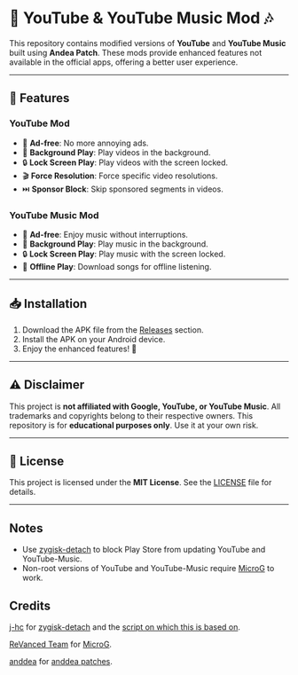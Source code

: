 # 🎥 YouTube & YouTube Music Mod 🎶

This repository contains modified versions of **YouTube** and **YouTube Music** built using **Andea Patch**. These mods provide enhanced features not available in the official apps, offering a better user experience.

---

## 🚀 **Features**

### **YouTube Mod**
- 🚫 **Ad-free**: No more annoying ads.
- 📱 **Background Play**: Play videos in the background.
- 🔒 **Lock Screen Play**: Play videos with the screen locked.
- 🎬 **Force Resolution**: Force specific video resolutions.
- ⏭️ **Sponsor Block**: Skip sponsored segments in videos.

### **YouTube Music Mod**
- 🚫 **Ad-free**: Enjoy music without interruptions.
- 📱 **Background Play**: Play music in the background.
- 🔒 **Lock Screen Play**: Play music with the screen locked.
- 💾 **Offline Play**: Download songs for offline listening.

---

## 📥 **Installation**
1. Download the APK file from the [Releases](https://github.com/username/repo-name/releases) section.
2. Install the APK on your Android device.
3. Enjoy the enhanced features! 🎉

---

## ⚠️ **Disclaimer**
This project is **not affiliated with Google, YouTube, or YouTube Music**. All trademarks and copyrights belong to their respective owners. This repository is for **educational purposes only**. Use it at your own risk.

---

## 📜 **License**
This project is licensed under the **MIT License**. See the [LICENSE](LICENSE) file for details.

---

 ## Notes
* Use [zygisk-detach](https://github.com/j-hc/zygisk-detach) to block Play Store from updating YouTube and YouTube-Music.
* Non-root versions of YouTube and YouTube-Music require [MicroG](https://github.com/ReVanced/GmsCore/releases) to work.

## Credits
[j-hc](https://github.com/j-hc) for [zygisk-detach](https://github.com/j-hc/zygisk-detach) and the [script on which this is based on](https://github.com/j-hc/revanced-magisk-module).

[ReVanced Team](https://github.com/revanced) for [MicroG](https://github.com/ReVanced/GmsCore/releases).

[anddea](https://github.com/anddea) for [anddea patches](https://github.com/anddea/revanced-patches).
